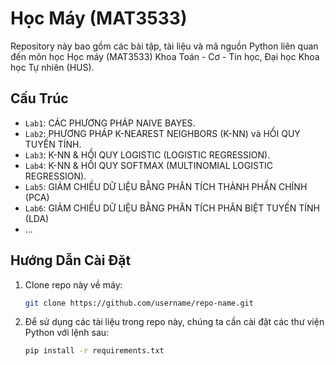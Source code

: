 # Học Máy (MAT3533)

Repository này bao gồm các bài tập, tài liệu và mã nguồn Python liên quan đến môn học Học máy (MAT3533) Khoa Toán - Cơ - Tin học, Đại học Khoa học Tự nhiên (HUS).

## Cấu Trúc 

- `Lab1`: CÁC PHƯƠNG PHÁP NAIVE BAYES.
- `Lab2`: PHƯƠNG PHÁP K-NEAREST NEIGHBORS (K-NN) và HỒI QUY TUYẾN TÍNH.
- `Lab3`: K-NN & HỒI QUY LOGISTIC (LOGISTIC REGRESSION).
- `Lab4`: K-NN & HỒI QUY SOFTMAX (MULTINOMIAL LOGISTIC REGRESSION).
- `Lab5`: GIẢM CHIỀU DỮ LIỆU BẰNG PHÂN TÍCH THÀNH PHẦN CHÍNH (PCA)
- `Lab6`: GIẢM CHIỀU DỮ LIỆU BẰNG PHÂN TÍCH PHÂN BIỆT TUYẾN TÍNH (LDA)
- ...

## Hướng Dẫn Cài Đặt

1. Clone repo này về máy:

   ```bash
   git clone https://github.com/username/repo-name.git

2. Để sử dụng các tài liệu trong repo này, chúng ta cần cài đặt các thư viện Python với lệnh sau:

    ```bash
    pip install -r requirements.txt
